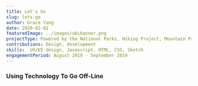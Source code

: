 ```yaml
---
title: Let's Go
slug: lets-go
author: Grace Yang
date: 2020-01-01 
featuredImage: ../images/ubibanner.png
projectType: Powered by the National Parks, Hiking Project, Mountain Project, OpenWeather, and Google Maps-- explore and discover our national parks. 
contributions: Design, development
skills:  UX/UI design, Javascript, HTML, CSS, Sketch
engagementPeriod: August 2019 - September 2019
---
```


### Using Technology To Go Off-Line





### 